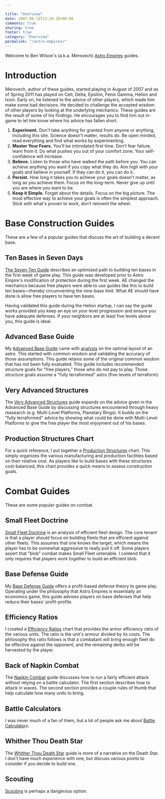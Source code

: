 ```yaml
---

title: "Overview"
date: 2007-09-13T13:28:10+00:00
comments: true
sharing: true
footer: true
category: "Overview"
permalink: "/astro-empires/"
---
```


Welcome to Ben Wilson's (a.k.a. Merovech)
[Astro Empires](http://www.astroempires.com) guides.



Introduction
==========

Merovech, author of these guides, started playing in August of 2007 and as of
Spring 2011 has played on Ceti, Delta,
Epsilon, Fenix Gamma, Helion and Ixion.  Early on, he listened to the advice of other players, which
made him make some bad decisions.  He decided to challenge the accepted wisdom
of other players by looking at the underlying mechanics. These guides are the
result of some of his findings. He encourages you to find him out in-game to
let him know where his advice has fallen short.

1. **Experiment.** Don't take anything for granted from anyone or anything, including this site. Science doesn't matter, results do. Be open minded, read everything and find what works by experimenting.
1. **Master Your Fears.** You'll be intimidated first time. Don't fear failure, learn from it. Do what pushes you out of your comfort zone. Your self-confidence will increase.
1. **Believe.** Listen to those who have walked the path before you. You can achieve anything you want if you copy what they do. Aim high with your goals and believe in yourself. If they can do it, you can do it.
1. **Persist.** How long it takes you to achieve your goals doesn't matter, as long as you achieve them. Focus on the long-term. Never give up until you are where you want to be.
1. **Keep it Simple.** Forget about the details. Focus on the big picture. The most effective way to achieve your goals is often the simplest approach. Stick with what's proven to work, don't reinvent the wheel.

Base Construction Guides
========================

These are a few of a popular guides that discuss the art of building a decent base.

Ten Bases in Seven Days
-----------------------

[The Seven-Ten Guide](/astro-empires/the-ten-seven-guide) describes an optimized
path to building ten bases in the first week of game play. This guide
was developed prior to Astro Empire's modification of protection during
the first week. AE changed the mechanics because free players were able
to use guides like this to build ten bases&mdash;thereby circumventing the
nine-base limit. What AE should have done is allow free players to have
ten bases.

<div class='bs-callout bs-callout-info'>
Having validated this guide during the Helion startup, I can say the
guide works provided you keep an eye on your level progression and
ensure you have adequate defenses. If your neighbors are at least five
levels above you, this guide is ideal.
</div>

Advanced Base Guide
-------------------

My [Advanced Base Guide](/astro-empires/advanced-base-guide) came with
[analysis](/astro-empires/advanced-base-guide-analysis) on the optimal layout of an
astro. This started with common wisdom and validating the accuracy of
those assumptions. This guide retains some of the original common wisdom
that has not been fully evaluated. This guide includes recommended
structure goals for "free players," those who do not pay to play. Those
structure goals assume a "fully terraformed" astro (five-levels of
terraform).

Very Advanced Structures
------------------------

The [Very Advanced Structures](/astro-empires/very-advanced-structures) guide expands on the advice given in
the Advanced Base Guide by discussing structures encountered through
heavy reasearch (e.g. Multi-Level Platforms, Planetary Rings). It builds
on the "fully terraformed" advice by showing what could be done with
Multi-Level Platforms to give the free player the most enjoyment out of
his bases.

Production Structures Chart
---------------------------

For a quick reference, I put together a [Production Structures](/astro-empires/production-structures) chart.
This simply organizes the various manufacturing and production
facilities based on their relative cost. As players like to build bases
with these structures cost-balanced, this chart provides a quick means
to assess construction goals.

Combat Guides
================

These are some popular guides on combat.

Small Fleet Doctrine
--------------------

[Small Fleet Doctrine](/astro-empires/small-fleet-doctrine) is an analysis of efficient fleet design. The
core tenant is that a player should focus on building fleets that are
efficient against other fleets. This assumes that one knows the target,
which means the player has to be somewhat aggressive to really pull it
off. Some players assert that "blob" combat makes Small Fleet untenable.
I contend that it only requires that players work together to build an
efficient blob.

Base Defense Guide
------------------------------

My [Base Defense Guide](/astro-empires/base-defense-guide) offers a profit-based defense theory to game play.
Operating under the philosophy that Astro Empires is essentially an economics
game, this guide advises players on base defenses that help reduce their bases'
profit-profile.

Efficiency Ratios
------------------------------

I created a [Efficiency Ratios](/astro-empires/efficiency-ratios) chart that provides the armor efficiency
ratio of the various units. The ratio is the unit's armour divided by its
costs. The philosophy this ratio follows is that a combatant will bring enough
fleet do be effective against the opponent, and the remaining derbs will be
harvested by the player.

Back of Napkin Combat
--------------------

The [Napkin Combat](/astro-empires/napkin-combat) guide discusses how to run a fairly efficient attack
without relying on a battle calculator. The first section describes how to
attack in waves. The second section provides a couple rules of thumb that help
calculate how many units to bring.

Battle Calculators
-------------

I was never much of a fan of them, but a lot of people ask me about [Battle Calculator](/astro-empires/battle-calculator)s.

Whither Thou Death Star
------------------------------

The [Whither Thou Death Star](/astro-empires/whither-thou-death-star) guide is more of a narrative on the Death Star.
I don't have much experience with one, but discuss various points to consider
if you decide to build one.

Scouting
-------

[Scouting](/astro-empires/scouting) is perhaps a dangerous option.





